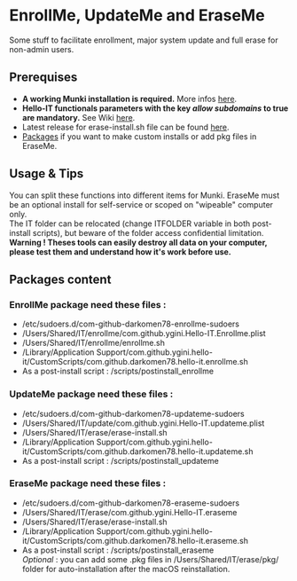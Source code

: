 # EnrollMe, UpdateMe and EraseMe
Some stuff to facilitate enrollment, major system update and full erase for non-admin users.

## Prerequises
* __A working Munki installation is required.__ More infos [here](https://github.com/munki/munki).
* __Hello-IT functionals parameters with the key _allow subdomains_ to true are mandatory.__ See Wiki [here](https://github.com/ygini/Hello-IT/wiki/Preferences-subdomain).
* Latest release for erase-install.sh file can be found [here](https://github.com/grahampugh/erase-install/releases).
* [Packages](http://s.sudre.free.fr/Software/files/Packages.dmg) if you want to make custom installs or add pkg files in EraseMe. 

## Usage & Tips
You can split these functions into different items for Munki. EraseMe must be an optional install for self-service or scoped on "wipeable" computer only. <br/>The IT folder can be relocated (change ITFOLDER variable in both post-install scripts), but beware of the folder access confidential limitation. <br/>__Warning ! Theses tools can easily destroy all data on your computer, please test them and understand how it's work before use.__

## Packages content

### EnrollMe package need these files :
* /etc/sudoers.d/com-github-darkomen78-enrollme-sudoers
* /Users/Shared/IT/enrollme/com.github.ygini.Hello-IT.Enrollme.plist
* /Users/Shared/IT/enrollme/enrollme.sh  
* /Library/Application Support/com.github.ygini.hello-it/CustomScripts/com.github.darkomen78.hello-it.enrollme.sh
* As a post-install script : /scripts/postinstall_enrollme  

### UpdateMe package need these files :
* /etc/sudoers.d/com-github-darkomen78-updateme-sudoers
* /Users/Shared/IT/update/com.github.ygini.Hello-IT.updateme.plist
* /Users/Shared/IT/erase/erase-install.sh  
* /Library/Application Support/com.github.ygini.hello-it/CustomScripts/com.github.darkomen78.hello-it.updateme.sh
* As a post-install script : /scripts/postinstall_updateme  

### EraseMe package need these files :
* /etc/sudoers.d/com-github-darkomen78-eraseme-sudoers
* /Users/Shared/IT/erase/com.github.ygini.Hello-IT.eraseme
* /Users/Shared/IT/erase/erase-install.sh
* /Library/Application Support/com.github.ygini.hello-it/CustomScripts/com.github.darkomen78.hello-it.eraseme.sh  
* As a post-install script : /scripts/postinstall_eraseme  
_Optional_ : you can add some .pkg files in /Users/Shared/IT/erase/pkg/ folder for auto-installation after the macOS reinstallation.

